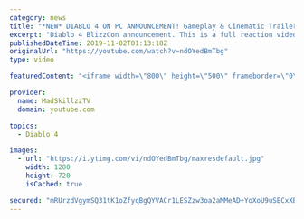 ```yaml
---
category: news
title: "*NEW* DIABLO 4 ON PC ANNOUNCEMENT! Gameplay & Cinematic Trailer Reaction | BlizzCon 2019"
excerpt: "Diablo 4 BlizzCon announcement. This is a full reaction video to the new game presentation as part of the opening ceremony. The video includes BlizzCon ..."
publishedDateTime: 2019-11-02T01:13:18Z
originalUrl: "https://youtube.com/watch?v=ndOYedBmTbg"
type: video

featuredContent: "<iframe width=\"800\" height=\"500\" frameborder=\"0\" src=\"https://www.youtube.com/embed/ndOYedBmTbg\" allow=\"accelerometer; autoplay; encrypted-media; gyroscope; picture-in-picture\" allowfullscreen></iframe>"

provider:
  name: MadSkillzzTV
  domain: youtube.com

topics:
  - Diablo 4

images:
  - url: "https://i.ytimg.com/vi/ndOYedBmTbg/maxresdefault.jpg"
    width: 1280
    height: 720
    isCached: true

secured: "mRUrzdVgymSQ31tK1oZfyqBgQYVACr1LESZzw3oa2aMMeAD+YoXoU9uSECxXBMG/MhLGN0lfGCrqcIXjAmyiiscenwVaFgEZgfMRPjo+9//ePIO6buiueH7GaSTaAH/0zS9n56D/WxxF/qngfNhzs9YGisINXGN/AZ6+88/9sQxAq8/Y8fWf1h2QAaHY1e4Qq6bYzVzyy4YBxm5I/Szvj9znk7RlXu//9nm6EMQdKubBrLGIy7OGeh47hKBZsB3JjVwGlejz7GTE3rm451+fjLjPn7hI32pQ3W8Mod21WmfjvaGQwLrbOjbFP6XNSW2lnd7xi+2G78LL8nXwTy3gZHAJKwYAmybn2WGQkmS/Y26fp3QBesrG6hrjsFHb99cBucifHzb8BFjNtTmWbylf5ko6wnfISa/R6AC/lPEU/udUtVTcwkgoh+WXfhaY6CYC;YprPslwwyWCa6YftFivncg=="
---
```


